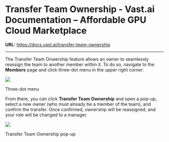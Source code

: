 # Transfer Team Ownership - Vast.ai Documentation – Affordable GPU Cloud Marketplace

**URL:** https://docs.vast.ai/transfer-team-ownership

---

The Transfer Team Onwership feature allows an owner to seamlessly reassign the team to another member within it. To do so, navigate to the **Members** page and click three-dot menu in the upper right corner.

![](https://mintcdn.com/vastai-80aa3a82/LEwury95WvhzGW2f/images/teams-transfer.webp?fit=max&auto=format&n=LEwury95WvhzGW2f&q=85&s=e26c429a692c1d77c0784e307f44a644)

Three-dot menu

From there, you can click **Transfer Team Ownership** and open a pop-up, select a new owner (who must already be a member of the team), and confirm the transfer. Once confirmed, ownership will be reassigned, and your role will be changed to a manager.

![](https://mintcdn.com/vastai-80aa3a82/LEwury95WvhzGW2f/images/teams-transfer-2.webp?fit=max&auto=format&n=LEwury95WvhzGW2f&q=85&s=5a1a23db2fc0e7a9c46465f9a088ed37)

Transfer Team Ownership pop-up